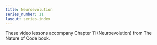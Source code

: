 ```yaml
---
title: Neuroevolution
series_number: 11
layout: series-index
---
```

These video lessons accompany Chapter 11 (Neuroevolution) from The Nature of Code book.
